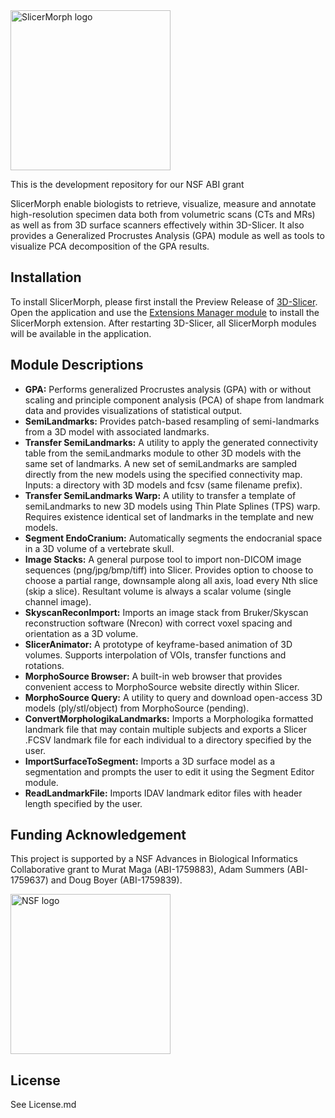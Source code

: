 <img src="https://raw.githubusercontent.com/SlicerMorph/SlicerMorph/master/GPA/Resources/Icons/GPA.png" alt="SlicerMorph logo" width="256" height="256">

This is the development repository for our NSF ABI grant

SlicerMorph enable biologists to retrieve, visualize, measure and annotate high-resolution specimen data both from volumetric scans (CTs and MRs) as well as from 3D surface scanners effectively within 3D-Slicer. It also provides a Generalized Procrustes Analysis (GPA) module as well as tools to visualize PCA decomposition of the GPA results.

## Installation
To install SlicerMorph, please first install the Preview Release of [3D-Slicer](https://download.slicer.org/). Open the application and use the [Extensions Manager module](https://www.slicer.org/wiki/Documentation/Nightly/SlicerApplication/ExtensionsManager) to install the SlicerMorph extension. After restarting 3D-Slicer, all SlicerMorph modules will be available in the application.

## Module Descriptions
- **GPA:** Performs generalized Procrustes analysis (GPA) with or without scaling and principle component analysis (PCA) of shape from landmark data and provides visualizations of statistical output.
- **SemiLandmarks:** Provides patch-based resampling of semi-landmarks from a 3D model with associated landmarks. 
- **Transfer SemiLandmarks:** A utility to apply the generated connectivity table from the semiLandmarks module to other 3D models with the same set of landmarks. A new set of semiLandmarks are sampled directly from the new models using the specified connectivity map. Inputs: a directory with 3D models and fcsv (same filename prefix). 
- **Transfer SemiLandmarks Warp:** A utility to transfer a template of semiLandmarks to new 3D models using Thin Plate Splines (TPS) warp. Requires existence identical set of landmarks in the template and new models. 
- **Segment EndoCranium:** Automatically segments the endocranial space in a 3D volume of a vertebrate skull. 
- **Image Stacks:** A general purpose tool to import non-DICOM image sequences (png/jpg/bmp/tiff) into Slicer. Provides option to choose to choose a partial range, downsample along all axis, load every Nth slice (skip a slice). Resultant volume is always a scalar volume (single channel image). 
- **SkyscanReconImport:** Imports an image stack from Bruker/Skyscan reconstruction software (Nrecon) with correct voxel spacing and orientation as a 3D volume.
- **SlicerAnimator:** A prototype of keyframe-based animation of 3D volumes. Supports interpolation of VOIs, transfer functions and rotations. 
- **MorphoSource Browser:** A built-in web browser that provides convenient access to MorphoSource website directly within Slicer. 
- **MorphoSource Query:** A utility to query and download open-access 3D models (ply/stl/object) from MorphoSource (pending).
- **ConvertMorphologikaLandmarks:** Imports a Morphologika formatted landmark file that may contain multiple subjects and exports a Slicer .FCSV landmark file for each individual to a directory specified by the user.
- **ImportSurfaceToSegment:** Imports a 3D surface model as a segmentation and prompts the user to edit it using the Segment Editor module.
- **ReadLandmarkFile:** Imports IDAV landmark editor files with header length specified by the user.

## Funding Acknowledgement
This project is supported by a NSF Advances in Biological Informatics Collaborative grant to Murat Maga (ABI-1759883), Adam Summers (ABI-1759637) and Doug Boyer (ABI-1759839).

<img src="./NSF_4-Color_bitmap_Logo.png" alt="NSF logo" width="256" height="256">

## License
See License.md
